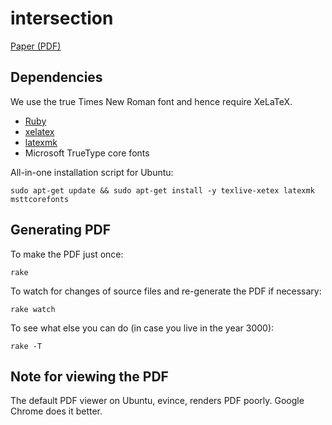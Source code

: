 # intersection

[Paper (PDF)](https://github.com/zhiyuanshi/intersection/blob/master/paper/main.pdf?raw=true)

## Dependencies

We use the true Times New Roman font and hence require XeLaTeX.

* [Ruby](https://www.ruby-lang.org/)
* [xelatex](http://www.xelatex.org/)
* [latexmk](http://www.ctan.org/pkg/latexmk/)
* Microsoft TrueType core fonts

All-in-one installation script for Ubuntu:

    sudo apt-get update && sudo apt-get install -y texlive-xetex latexmk msttcorefonts

## Generating PDF

To make the PDF just once:

    rake

To watch for changes of source files and re-generate the PDF if necessary:

    rake watch

To see what else you can do (in case you live in the year 3000):

    rake -T

## Note for viewing the PDF

The default PDF viewer on Ubuntu, evince, renders PDF poorly. Google Chrome does
it better.
